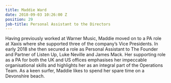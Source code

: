 ```yaml
---
title: Maddie Ward
date: 2018-09-03 10:26:00 Z
position: 29
job-title: Personal Assistant to the Directors
---
```


Having previously worked at Warner Music, Maddie moved on to a PA role at Xaxis where she supported three of the company’s Vice Presidents. In early 2018 she then secured a role as Personal Assistant to The Founder and Partner of Listen Up, Luke Neville and James Mack. Her supporting role as a PA for both the UK and US offices emphasises her impeccable organisational skills and highlights her as an integral part of the Operations Team. As a keen surfer, Maddie likes to spend her spare time on a Devonshire beach. 